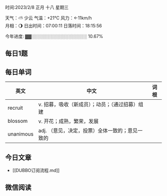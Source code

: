 

时间:2023/2/8 正月 十八 星期三

天气：⛅️  少云 气温：+21°C 风力：←11km/h  
月相：🌖 日出时间：07:00:11 日落时间：18:15:56

今年进度: ▓▓░░░░░░░░░░░░░░░░░░ 10.67%

## 每日1题


## 每日单词

| 英文    | 中文                                            | 词根 |
| ------- | ----------------------------------------------- | ---- |
| recruit | v. 招募，吸收（新成员）；动员；（通过招募）组建 |      |
| blossom | v. 开花；成熟，繁荣，发展                       |      |
| unanimous        | adj. （意见，决定，投票）全体一致的；意见一致的 |      |


## 今日文章

- [[DUBBO订阅流程.md]]

## 微信阅读

<!-- start of weread -->


<!-- end of weread -->
